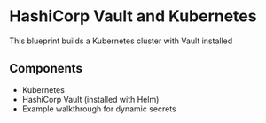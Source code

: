 # HashiCorp Vault and Kubernetes

This blueprint builds a Kubernetes cluster with Vault installed

## Components
* Kubernetes
* HashiCorp Vault (installed with Helm)
* Example walkthrough for dynamic secrets